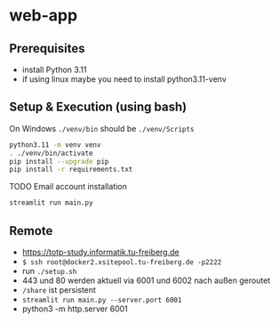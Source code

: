 # web-app

## Prerequisites
- install Python 3.11
- if using linux maybe you need to install python3.11-venv

## Setup & Execution (using bash)

On Windows `./venv/bin` should be `./venv/Scripts`

```bash
python3.11 -m venv venv
. ./venv/bin/activate
pip install --upgrade pip
pip install -r requirements.txt
```

TODO Email account installation


```bash
streamlit run main.py
```

## Remote
-  https://totp-study.informatik.tu-freiberg.de
- `$ ssh root@docker2.xsitepool.tu-freiberg.de -p2222`
- run `./setup.sh`
- 443 und 80 werden aktuell via 6001 und 6002 nach außen geroutet
- `/share` ist persistent
- `streamlit run main.py --server.port 6001`
- python3 -m http.server 6001